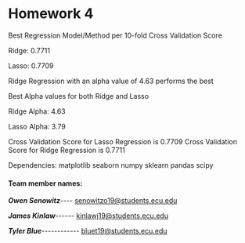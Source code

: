 # Homework 4
Best Regression Model/Method per 10-fold Cross Validation Score

Ridge: 0.7711

Lasso: 0.7709

Ridge Regression with an alpha value of 4.63 performs the best



Best Alpha values for both Ridge and Lasso

Ridge Alpha: 4.63

Lasso Alpha: 3.79



Cross Validation Score for Lasso Regression is 0.7709
Cross Validation Score for Ridge Regression is 0.7711

Dependencies:
matplotlib 
seaborn 
numpy 
sklearn 
pandas 
scipy

#### **Team member names:**

**_Owen Senowitz_**----
senowitzo19@students.ecu.edu

**_James Kinlaw_**------
kinlawj19@students.ecu.edu

**_Tyler Blue_**------------
bluet19@students.ecu.edu